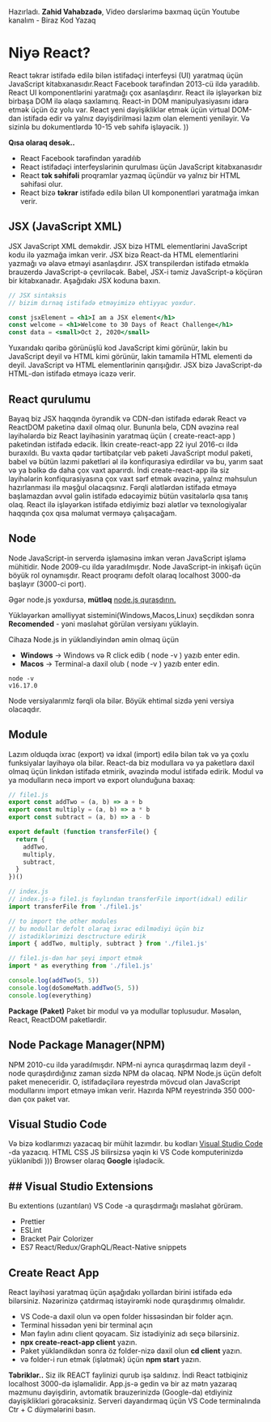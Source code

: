 ﻿Hazırladı. **Zahid Vahabzadə**, Video dərslərimə baxmaq üçün
Youtube kanalım - Biraz Kod Yazaq
# Niyə React? 
React təkrar istifadə edilə bilən istifadəçi interfeysi (UI) yaratmaq üçün JavaScript kitabxanasıdır.React Facebook tərəfindən 2013-cü ildə yaradılıb. React UI komponentlərini yaratmağı çox asanlaşdırır. React ilə işləyərkən biz birbaşa DOM ilə əlaqə saxlamırıq. React-in DOM manipulyasiyasını idarə etmək üçün öz yolu var. React yeni dəyişikliklər etmək üçün virtual DOM-dan istifadə edir və yalnız dəyişdirilməsi lazım olan elementi yeniləyir. Və sizinlə bu dokumentlərdə 10-15 veb səhifə işləyəcik. ))

**Qısa olaraq desək..**
* React Facebook tərəfindən yaradılıb
* React istifadəçi interfeyslərinin qurulması üçün JavaScript kitabxanasıdır
* React **tək səhifəli** proqramlar yazmaq üçündür və yalnız bir HTML səhifəsi olur.
* React bizə **təkrar** istifadə edilə bilən UI komponentləri yaratmağa imkan verir.

## JSX (JavaScript XML)
JSX JavaScript XML deməkdir. JSX bizə HTML elementlərini JavaScript kodu ilə yazmağa imkan verir. JSX  bizə React-da HTML elementlərini yazmağı və əlavə etməyi asanlaşdırır. JSX transpilerdən istifadə etməklə brauzerdə JavaScript-ə çevriləcək. Babel, JSX-i təmiz JavaScript-ə köçürən bir kitabxanadır. Aşağıdakı JSX koduna baxın.
```jsx
// JSX sintaksis
// bizim dırnaq istifadə etməyimizə ehtiyyac yoxdur.

const jsxElement = <h1>I am a JSX element</h1>
const welcome = <h1>Welcome to 30 Days of React Challenge</h1>
const data = <small>Oct 2, 2020</small>
```
Yuxarıdakı qəribə görünüşlü kod JavaScript kimi görünür, lakin bu JavaScript deyil və HTML kimi görünür, lakin tamamilə HTML elementi də deyil. JavaScript və HTML elementlərinin qarışığıdır. JSX bizə JavaScript-də HTML-dən istifadə etməyə icazə verir.
## React qurulumu
Bayaq biz JSX haqqında öyrəndik və CDN-dən istifadə edərək React və ReactDOM paketinə daxil olmaq olur. Bununla belə, CDN əvəzinə real layihələrdə biz React layihəsinin yaratmaq üçün ( create-react-app ) paketindən istifadə edəcik. İlkin create-react-app 22 iyul 2016-cı ildə buraxıldı. Bu vaxta qədər tərtibatçılar veb paketi JavaScript modul paketi, babel və bütün lazımi paketləri əl ilə konfiqurasiya edirdilər və bu, yarım saat və ya bəlkə də daha çox vaxt aparırdı. İndi create-react-app ilə siz layihələrin konfiqurasiyasına çox vaxt sərf etmək əvəzinə, yalnız məhsulun hazırlanması ilə məşğul olacaqsınız. Fərqli alətlərdən istifadə etməyə başlamazdan əvvəl gəlin istifadə edəcəyimiz bütün vasitələrlə qısa tanış olaq. React ilə işləyərkən istifadə etdiyimiz bəzi alətlər və texnologiyalar haqqında çox qısa məlumat verməyə çalışacağam.

## Node
Node JavaScript-in serverdə işləməsinə imkan verən JavaScript işləmə mühitidir. Node 2009-cu ildə yaradılmışdır. Node JavaScript-in inkişafı üçün böyük rol oynamışdır. React proqramı defolt olaraq localhost 3000-də başlayır (3000-ci port). 

Əgər node.js yoxdursa, **mütləq** [node.js quraşdırın.](https://nodejs.org/en/download/)

Yükləyərkən əməlliyyat sistemini(Windows,Macos,Linux) seçdikdən sonra **Recomended** - yəni məsləhət görülən versiyanı yükləyin. 

Cihaza Node.js in yükləndiyindən əmin olmaq üçün 
* **Windows** -> Windows və R click edib ( node -v ) yazıb enter edin.
* **Macos** -> Terminal-a daxil olub ( node -v ) yazıb enter edin.

```
node -v
v16.17.0
```
Node versiyalarımlz fərqli ola bilər. Böyük ehtimal sizdə yeni versiya olacaqdır. 


## Module
Lazım olduqda ixrac (export) və idxal (import) edilə bilən tək və ya çoxlu funksiyalar layihəyə ola bilər. React-da biz modullara və ya paketlərə daxil olmaq üçün linkdən istifadə etmirik, əvəzində modul istifadə edirik. Modul və ya modulların necə import və export olunduğuna baxaq:
```jsx
// file1.js
export const addTwo = (a, b) => a + b
export const multiply = (a, b) => a * b
export const subtract = (a, b) => a - b

export default (function transferFile() {
  return {
    addTwo,
    multiply,
    subtract,
  }
})()
```
```jsx
// index.js
// index.js-ə file1.js faylından transferFile import(idxal) edilir
import transferFile from './file1.js'

// to import the other modules
// bu modullar defolt olaraq ixrac edilmədiyi üçün biz 
// istədiklərimizi desctructure edirik 
import { addTwo, multiply, subtract } from './file1.js'

// file1.js-dən hər şeyi import etmək
import * as everything from './file1.js' 

console.log(addTwo(5, 5))
console.log(doSomeMath.addTwo(5, 5))
console.log(everything)
```

**Package (Paket)**
Paket bir modul və ya modullar toplusudur. Məsələn, React, ReactDOM paketlərdir.
## Node Package Manager(NPM)
NPM 2010-cu ildə yaradılmışdır. NPM-ni ayrıca quraşdırmaq lazım deyil - node quraşdırdığınız zaman sizdə NPM də olacaq. NPM Node.js üçün defolt paket meneceridir. O, istifadəçilərə reyestrdə mövcud olan JavaScript modullarını import etməyə imkan verir. Hazırda NPM reyestrində 350 000-dən çox paket var. 


## Visual Studio Code
Və bizə kodlarımızı yazacaq bir mühit lazımdır. bu kodları [Visual Studio Code](https://code.visualstudio.com/) -da yazacıq.  HTML CSS JS bilirsizsə yəqin ki VS Code komputerinizdə yüklənibdi )))
Browser olaraq **Google** işlədəcik.
## ## Visual Studio Extensions
Bu extentions (uzantıları) VS Code -a quraşdırmağı məsləhət görürəm.
-   Prettier
-   ESLint
-   Bracket Pair Colorizer
-   ES7 React/Redux/GraphQL/React-Native snippets

## Create React App
React layihəsi yaratmaq üçün aşağıdakı yollardan birini istifadə edə bilərsiniz. Nəzərinizə çatdırmaq istəyirəmki node quraşdırımış olmalıdır. 
* VS Code-a daxil olun və open folder hissəsindən bir folder açın.
* Terminal hissədən yeni bir terminal açın
* Mən faylın adını client qoyacam. Siz istədiyiniz adı seçə bilərsiniz.
* **npx create-react-app client**  yazın. 
* Paket yükləndikdən sonra öz folder-nizə daxil olun **cd client** yazın.
* və folder-i run etmək (işlətmək) üçün **npm start** yazın.

**Təbriklər..** Siz ilk REACT faylinizi qurub işə saldınız.
İndi React tətbiqiniz localhost 3000-də işləməlidir. App.js-ə gedin və bir az mətn yazaraq məzmunu dəyişdirin, avtomatik brauzerinizdə (Google-da) etdiyiniz dəyişiklikləri görəcəksiniz. Serveri dayandırmaq üçün VS Code terminalında Ctr + C düymələrini basın.
 




